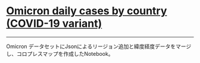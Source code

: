 # [Omicron daily cases by country (COVID-19 variant)](https://www.kaggle.com/yamqwe/omicron-covid19-variant-daily-cases)

----
Omicron データセットにJsonによるリージョン追加と緯度経度データをマージし、コロプレスマップを作成したNotebook。
